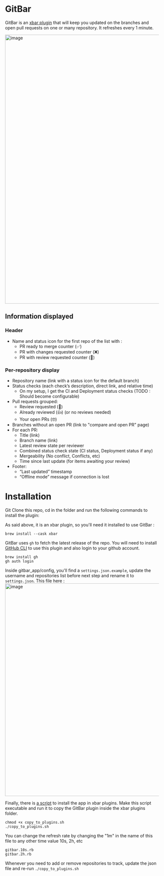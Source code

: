 # GitBar
GitBar is an [xbar plugin](https://github.com/matryer/xbar-plugins) that will keep you updated on the branches and open pull requests on one or many repository. It refreshes every 1 minute.

<img width="879" alt="image" src="https://github.com/user-attachments/assets/5e54abc0-25e2-478c-89a0-103104ae512a">

## Information displayed
### Header
- Name and status icon for the first repo of the list with :
  - PR ready to merge counter (✅)
  - PR with changes requested counter (❌)
  - PR with review requested counter (👀)

### Per-repository display
- Repository name (link with a status icon for the default branch)
- Status checks (each check’s description, direct link, and relative time)
  - On my setup, I get the CI and Deployment status checks (TODO : Should become configurable)
- Pull requests grouped:
  - Review requested (👀)
  - Already reviewed (👍) (or no reviews needed)
  - Your open PRs (🤓)
- Branches without an open PR (link to "compare and open PR" page)
- For each PR:
  - Title (link)
  - Branch name (link)
  - Latest review state per reviewer
  - Combined status check state (CI status, Deployment status if any)
  - Mergeability (No conflict, Conflicts, etc)
  - Time since last update (for items awaiting your review)
- Footer: 
  - “Last updated” timestamp
  - “Offline mode” message if connection is lost


# Installation
Git Clone this repo, cd in the folder and run the following commands to install the plugin:

As said above, it is an xbar plugin, so you'll need it installed to use GitBar :
```
brew install --cask xbar
```

GitBar uses `gh` to fetch the latest release of the repo. You will need to install [GitHub CLI](https://github.com/cli/cli) to use this plugin and also login to your github account.
```
brew install gh
gh auth login
```

Inside gitbar_app/config, you'll find a `settings.json.example`, update the username and repositories list before next step and rename it to `settings.json`.
This file here : 
<img width="695" alt="image" src="https://github.com/user-attachments/assets/e0f6b640-0be0-4838-a110-3988074e63f0">


Finally, there is [a script](https://github.com/paultursuru/gitbar/blob/9b854c7ae43783a9a45ce98a7e5e0b8c81c16d08/copy_to_plugins.sh) to install the app in xbar plugins. Make this script executable and run it to copy the GitBar plugin inside the xbar plugins folder.
```
chmod +x copy_to_plugins.sh
./copy_to_plugins.sh
```

You can change the refresh rate by changing the "1m" in the name of this file to any other time value 10s, 2h, etc
```
gitbar.10s.rb
gitbar.2h.rb
```

Whenever you need to add or remove repositories to track, update the json file and re-run `./copy_to_plugins.sh`

